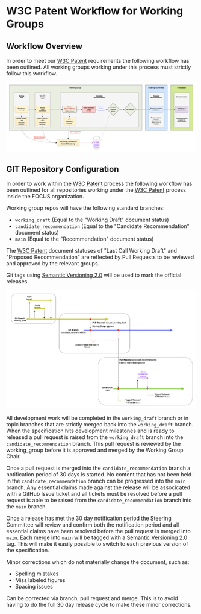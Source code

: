 W3C Patent Workflow for Working Groups
======================================

Workflow Overview
-----------------

In order to meet our [W3C Patent][W3C Patent] requirements the following workflow has been outlined. All working groups working under this process must strictly follow this workflow.

![Document Release Workflow](images/FOCUS_Document_Release_Workflow_v1.0.1.png?raw=true "Document Release Workflow")

GIT Repository Configuration
------------------

In order to work within the [W3C Patent][W3C Patent] process the following workflow has been outlined for all repositories working under the [W3C Patent][W3C Patent] process inside the FOCUS organization.

Working group repos will have the following standard branches:

* `working_draft` (Equal to the "Working Draft" document status)
* `candidate_recommendation` (Equal to the "Candidate Recommendation" document status)
* `main` (Equal to the "Recommendation" document status)

The [W3C Patent][W3C Patent] document statuses of "Last Call Working Draft" and "Proposed Recommendation" are reflected by Pull Requests to be reviewed and approved by the relevant groups.

Git tags using [Semantic Versioning 2.0](https://semver.org/spec/v2.0.0.html) will be used to mark the official releases.

![Git Workflow](images/FOCUS_GIT_Workflow_v1.0.1.png?raw=true "Git Workflow")

All development work will be completed in the `working_draft` branch or in topic branches that are strictly merged back into the `working_draft` branch. When the specification hits development milestones and is ready to released a pull request is raised from the `working_draft` branch into the `candidate_recommendation` branch. This pull request is reviewed by the working_group before it is approved and merged by the Working Group Chair. 

Once a pull request is merged into the `candidate_recommendation` branch a notification period of 30 days is started. No content that has not been held in the `candidate_recommendation` branch can be progressed into the `main` branch. Any essential claims made against the release will be associcated with a GitHub Issue ticket and all tickets must be resolved before a pull request is able to be raised from the `candidate_recommendation` branch into the `main` branch.

Once a release has met the 30 day notification period the Steering Committee will review and confirm both the notification period and all essential claims have been resolved before the pull request is merged into `main`. Each merge into `main` will be tagged with a [Semantic Versioning 2.0](https://semver.org/spec/v2.0.0.html) tag. This will make it easily possible to switch to each previous version of the specification.

Minor corrections which do not materially change the document, such as:

* Spelling mistakes
* Miss labeled figures
* Spacing issues

Can be corrected via branch, pull request and merge. This is to avoid having to do the full 30 day release cycle to make these minor corrections.


[W3C Patent]: http://www.w3.org/Consortium/Patent-Policy-20040205